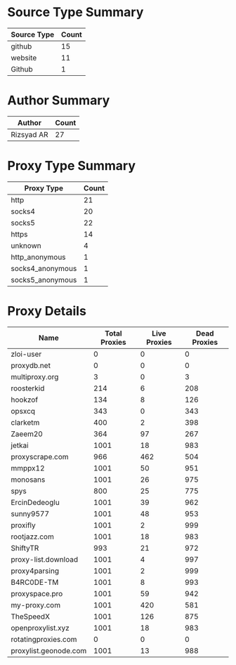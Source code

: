 # Source Type Summary

| Source Type | Count |
|-------------|-------|
| github | 15 |
| website | 11 |
| Github | 1 |


# Author Summary

| Author | Count |
|--------|-------|
| Rizsyad AR | 27 |


# Proxy Type Summary

| Proxy Type | Count |
|------------|-------|
| http | 21 |
| socks4 | 20 |
| socks5 | 22 |
| https | 14 |
| unknown | 4 |
| http_anonymous | 1 |
| socks4_anonymous | 1 |
| socks5_anonymous | 1 |


# Proxy Details

| Name | Total Proxies | Live Proxies | Dead Proxies |
|------|---------------|--------------|---------------|
| zloi-user | 0 | 0 | 0 |
| proxydb.net | 0 | 0 | 0 |
| multiproxy.org | 3 | 0 | 3 |
| roosterkid | 214 | 6 | 208 |
| hookzof | 134 | 8 | 126 |
| opsxcq | 343 | 0 | 343 |
| clarketm | 400 | 2 | 398 |
| Zaeem20 | 364 | 97 | 267 |
| jetkai | 1001 | 18 | 983 |
| proxyscrape.com | 966 | 462 | 504 |
| mmppx12 | 1001 | 50 | 951 |
| monosans | 1001 | 26 | 975 |
| spys | 800 | 25 | 775 |
| ErcinDedeoglu | 1001 | 39 | 962 |
| sunny9577 | 1001 | 48 | 953 |
| proxifly | 1001 | 2 | 999 |
| rootjazz.com | 1001 | 18 | 983 |
| ShiftyTR | 993 | 21 | 972 |
| proxy-list.download | 1001 | 4 | 997 |
| proxy4parsing | 1001 | 2 | 999 |
| B4RC0DE-TM | 1001 | 8 | 993 |
| proxyspace.pro | 1001 | 59 | 942 |
| my-proxy.com | 1001 | 420 | 581 |
| TheSpeedX | 1001 | 126 | 875 |
| openproxylist.xyz | 1001 | 18 | 983 |
| rotatingproxies.com | 0 | 0 | 0 |
| proxylist.geonode.com | 1001 | 13 | 988 |
